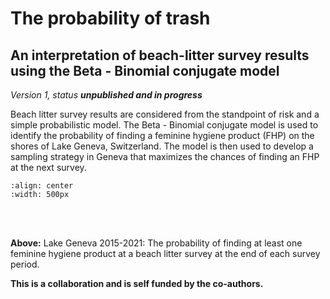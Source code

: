 # The probability of trash

## An interpretation of beach-litter survey results using the Beta - Binomial conjugate model

_Version 1, status **unpublished and in progress**_

Beach litter survey results are considered from the standpoint of risk and a simple probabilistic model. The Beta - Binomial conjugate model is used to identify the probability of finding a feminine hygiene product (FHP) on the shores of Lake Geneva, Switzerland. The model is then used to develop a sampling strategy in Geneva that maximizes the chances of finding an FHP at the next survey.


```{image} resources/images/figure_one_cropped.png
:align: center
:width: 500px

```
<br></br>


__Above:__ Lake Geneva 2015-2021: The probability of finding at least one feminine hygiene product at a beach litter survey at the end of each survey period.


__This is a collaboration and is self funded by the co-authors.__

